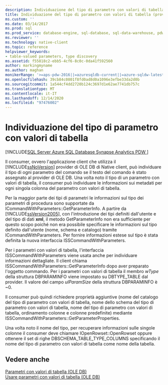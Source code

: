 ```yaml
---
description: Individuazione del tipo di parametro con valori di tabella
title: Individuazione del tipo di parametro con valori di tabella (provider di OLE DB di Native Client)
ms.custom: ''
ms.date: 03/14/2017
ms.prod: sql
ms.prod_service: database-engine, sql-database, sql-data-warehouse, pdw
ms.reviewer: ''
ms.technology: native-client
ms.topic: reference
helpviewer_keywords:
- table-valued parameters, type discovery
ms.assetid: f55818c2-ebb5-4cf6-8c0c-0da41f592560
author: markingmyname
ms.author: maghan
monikerRange: '>=aps-pdw-2016||=azuresqldb-current||=azure-sqldw-latest||>=sql-server-2016||>=sql-server-linux-2017||=azuresqldb-mi-current'
ms.openlocfilehash: 39cb84c0801f8fd0ad8d0a1096e3efbe33da2d0b
ms.sourcegitcommit: 1a544cf4dd2720b124c3697d1e62ae7741db757c
ms.translationtype: MT
ms.contentlocale: it-IT
ms.lasthandoff: 12/14/2020
ms.locfileid: "97476002"
---
```

# <a name="table-valued-parameter-type-discovery"></a>Individuazione del tipo di parametro con valori di tabella
[!INCLUDE[SQL Server Azure SQL Database Synapse Analytics PDW ](../../includes/applies-to-version/sql-asdb-asdbmi-asa-pdw.md)]

  Il consumer, ovvero l'applicazione client che utilizza il [!INCLUDE[ssNoVersion](../../includes/ssnoversion-md.md)] provider di OLE DB di Native client, può individuare il tipo di ogni parametro del comando se il testo del comando è stato assegnato al provider di OLE DB. Una volta noto il tipo di un parametro con valori di tabella, il consumer può individuare le informazioni sui metadati per ogni singola colonna del parametro con valori di tabella.  
  
 Per la maggior parte dei tipi di parametri le informazioni sul tipo dei parametri di procedura sono supportate da ICommandWithParameters::GetParameterInfo. A partire da [!INCLUDE[ssVersion2005](../../includes/ssversion2005-md.md)], con l'introduzione dei tipi definiti dall'utente e del tipo di dati **xml**, il metodo GetParameterInfo non era sufficiente per questo scopo poiché non era possibile specificare le informazioni sul tipo definito dall'utente (nome, schema e catalogo) tramite ICommandWithParameters. Per fornire informazioni estese sul tipo è stata definita la nuova interfaccia ISSCommandWithParameters.  
  
 Per i parametri con valori di tabella, l'interfaccia ISSCommandWithParameters viene usata anche per individuare informazioni dettagliate. Il client chiama ISSCommandWithParameters::GetParameterInfo dopo aver preparato l'oggetto commando. Per i parametri con valori di tabella il membro *wType* della struttura DBPARAMINFO viene impostato su DBTYPE_TABLE dal provider. Il valore del campo *ulParamSize* della struttura DBPARAMINFO è ~0.  
  
 Il consumer può quindi richiedere proprietà aggiuntive (nome del catalogo del tipo di parametro con valori di tabella, nome dello schema del tipo di parametro con valori di tabella, nome del tipo di parametro con valori di tabella, ordinamento colonne e colonne predefinite) mediante ISSCommandWithParameters::GetParameterProperties.  
  
 Una volta noto il nome del tipo, per recuperare informazioni sulle singole colonne il consumer deve chiamare IOpenRowset::OpenRowset oppure ottenere il set di righe DBSCHEMA_TABLE_TYPE_COLUMNS specificando il nome del tipo di parametro con valori di tabella come nome della tabella.  
  
## <a name="see-also"></a>Vedere anche  
 [Parametri con valori di tabella &#40;OLE DB&#41;](../../relational-databases/native-client-ole-db-table-valued-parameters/table-valued-parameters-ole-db.md)   
 [Usare parametri con valori di tabella &#40;OLE DB&#41;](../../relational-databases/native-client-ole-db-how-to/use-table-valued-parameters-ole-db.md)  
  
  
